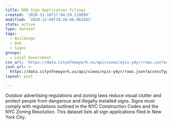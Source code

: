 ```yaml
---
title: DOB Sign Application Filings
created: '2020-11-10T17:04:29.119099'
modified: '2020-12-04T19:26:46.062542'
state: active
type: dataset
tags:
  - Buildings
  - Dob
  - Signs
groups:
  - Local Government
csv_url: 'https://data.cityofnewyork.us/api/views/nyis-y4yr/rows.csv?accessType=DOWNLOAD'
json_url: >-
  https://data.cityofnewyork.us/api/views/nyis-y4yr/rows.json?accessType=DOWNLOAD
layout: post

---
```

Outdoor advertising regulations and zoning laws reduce visual clutter and protect people from dangerous and illegally installed signs. Signs must comply with regulations outlined in the NYC Construction Codes and the NYC Zoning Resolution. This dataset lists all sign applications filed in New York City.
